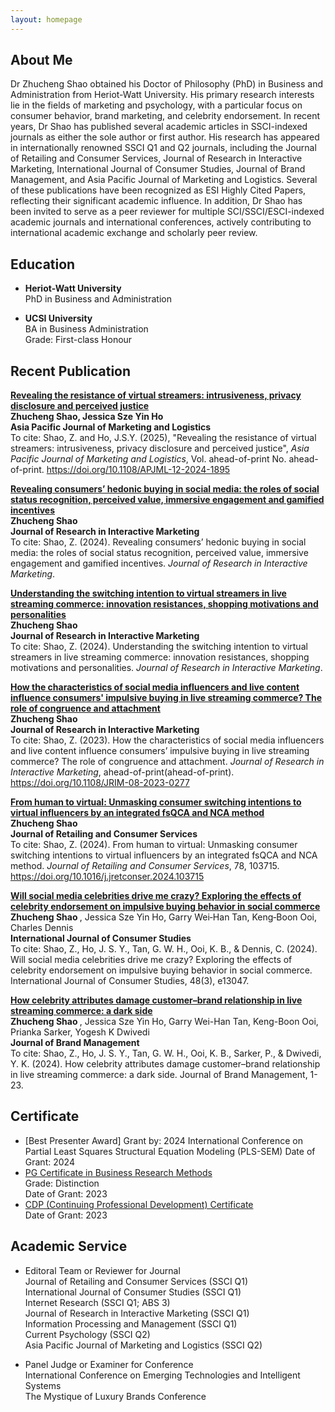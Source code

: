 ```yaml
---
layout: homepage
---
```


## About Me

Dr Zhucheng Shao obtained his Doctor of Philosophy (PhD) in Business and Administration from Heriot-Watt University. His primary research interests lie in the fields of marketing and psychology, with a particular focus on consumer behavior, brand marketing, and celebrity endorsement.
In recent years, Dr Shao has published several academic articles in SSCI-indexed journals as either the sole author or first author. His research has appeared in internationally renowned SSCI Q1 and Q2 journals, including the Journal of Retailing and Consumer Services, Journal of Research in Interactive Marketing, International Journal of Consumer Studies, Journal of Brand Management, and Asia Pacific Journal of Marketing and Logistics. Several of these publications have been recognized as ESI Highly Cited Papers, reflecting their significant academic influence.
In addition, Dr Shao has been invited to serve as a peer reviewer for multiple SCI/SSCI/ESCI-indexed academic journals and international conferences, actively contributing to international academic exchange and scholarly peer review. <br>

## Education
- <b>Heriot-Watt University </b> <br>
  PhD in Business and Administration <br>

- <b>UCSI University </b> <br>
  BA in Business Administration <br>
  Grade: First-class Honour <br>

## Recent Publication
<b>[Revealing the resistance of virtual streamers: intrusiveness, privacy disclosure and perceived justice](https://www.emerald.com/insight/content/doi/10.1108/apjml-12-2024-1895/full/html) </b> <br>
<b>Zhucheng Shao, Jessica Sze Yin Ho </b> <br>
<b>Asia Pacific Journal of Marketing and Logistics </b> <br>
To cite: Shao, Z. and Ho, J.S.Y. (2025), "Revealing the resistance of virtual streamers: intrusiveness, privacy disclosure and perceived justice", *Asia Pacific Journal of Marketing and Logistics*, Vol. ahead-of-print No. ahead-of-print. https://doi.org/10.1108/APJML-12-2024-1895

<b>[Revealing consumers’ hedonic buying in social media: the roles of social status recognition, perceived value, immersive engagement and gamified incentives](https://www.emerald.com/insight/content/doi/10.1108/JRIM-12-2023-0452/full/html) </b> <br>
<b>Zhucheng Shao</b> <br>
<b>Journal of Research in Interactive Marketing</b> <br>
To cite: Shao, Z. (2024). Revealing consumers’ hedonic buying in social media: the roles of social status recognition, perceived value, immersive engagement and gamified incentives. *Journal of Research in Interactive Marketing*.

<b>[Understanding the switching intention to virtual streamers in live streaming commerce: innovation resistances, shopping motivations and personalities](https://www.emerald.com/insight/content/doi/10.1108/jrim-10-2023-0355/full/html) </b> <br>
<b>Zhucheng Shao</b> <br>
<b>Journal of Research in Interactive Marketing</b> <br>
To cite: Shao, Z. (2024). Understanding the switching intention to virtual streamers in live streaming commerce: innovation resistances, shopping motivations and personalities. *Journal of Research in Interactive Marketing*.

<b>[How the characteristics of social media influencers and live content influence consumers' impulsive buying in live streaming commerce? The role of congruence and attachment](https://www.emerald.com/insight/content/doi/10.1108/JRIM-08-2023-0277/full/html) </b> <br>
<b>Zhucheng Shao</b> <br>
<b>Journal of Research in Interactive Marketing</b> <br>
To cite: Shao, Z. (2023). How the characteristics of social media influencers and live content influence consumers’ impulsive buying in live streaming commerce? The role of congruence and attachment. *Journal of Research in Interactive Marketing*, ahead-of-print(ahead-of-print). https://doi.org/10.1108/JRIM-08-2023-0277

<b>[From human to virtual: Unmasking consumer switching intentions to virtual influencers by an integrated fsQCA and NCA method](https://www.sciencedirect.com/science/article/abs/pii/S0969698924000110) </b> <br>
<b>Zhucheng Shao</b> <br>
<b>Journal of Retailing and Consumer Services</b> <br>
To cite: Shao, Z. (2024). From human to virtual: Unmasking consumer switching intentions to virtual influencers by an integrated fsQCA and NCA method. *Journal of Retailing and Consumer Services*, 78, 103715. https://doi.org/10.1016/j.jretconser.2024.103715

<b>[Will social media celebrities drive me crazy? Exploring the effects of celebrity endorsement on impulsive buying behavior in social commerce](https://onlinelibrary.wiley.com/doi/full/10.1111/ijcs.13047) </b> <br>
<b> Zhucheng Shao </b>, Jessica Sze Yin Ho, Garry Wei‐Han Tan, Keng‐Boon Ooi, Charles Dennis <br>
<b> International Journal of Consumer Studies </b> <br>
To cite: Shao, Z., Ho, J. S. Y., Tan, G. W. H., Ooi, K. B., & Dennis, C. (2024). Will social media celebrities drive me crazy? Exploring the effects of celebrity endorsement on impulsive buying behavior in social commerce. International Journal of Consumer Studies, 48(3), e13047.

<b>[How celebrity attributes damage customer–brand relationship in live streaming commerce: a dark side](https://link.springer.com/article/10.1057/s41262-024-00362-z?sv1=affiliate&sv_campaign_id=1035097&awc=26429_1717728053_866de88a392f61c875db24de51a7b57d&utm_medium=affiliate&utm_source=awin&utm_campaign=CONR_BOOKS_ECOM_DE_PBOK_ALWYS_DEEPLINK&utm_content=textlink&utm_term=1035097) </b> <br>
<b> Zhucheng Shao </b>, Jessica Sze Yin Ho, Garry Wei-Han Tan, Keng-Boon Ooi, Prianka Sarker, Yogesh K Dwivedi <br>
<b> Journal of Brand Management </b> <br>
To cite: Shao, Z., Ho, J. S. Y., Tan, G. W. H., Ooi, K. B., Sarker, P., & Dwivedi, Y. K. (2024). How celebrity attributes damage customer–brand relationship in live streaming commerce: a dark side. Journal of Brand Management, 1-23.


## Certificate
- [Best Presenter Award]
  Grant by: 2024 International Conference on Partial Least Squares Structural Equation Modeling (PLS-SEM)
  Date of Grant: 2024
- [PG Certificate in Business Research Methods](https://www.hw.ac.uk/uk/study/postgraduate/pre-doctoral-programme.htm) <br>
  Grade: Distinction <br>
  Date of Grant: 2023 <br>
- [CDP (Continuing Professional Development) Certificate](https://cpduk.co.uk/) <br>
  Date of Grant: 2023 <br>

## Academic Service
- Editoral Team or Reviewer for Journal <br>
  Journal of Retailing and Consumer Services (SSCI Q1) <br>
  International Journal of Consumer Studies (SSCI Q1) <br>
  Internet Research (SSCI Q1; ABS 3) <br>
  Journal of Research in Interactive Marketing (SSCI Q1) <br>
  Information Processing and Management (SSCI Q1) <br>
  Current Psychology (SSCI Q2) <br>
  Asia Pacific Journal of Marketing and Logistics (SSCI Q2) <br>

- Panel Judge or Examiner for Conference <br>
  International Conference on Emerging Technologies and Intelligent Systems <br>
  The Mystique of Luxury Brands Conference <br>
  
  
